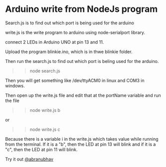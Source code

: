 <h1>Arduino write from NodeJs program</h1>

Search.js is to find out which port is being used for the arduino

write.js is the write program to arduino using node-serialport library.

connect 2 LEDs in Arduino UNO at pin 13 and 11.

Upload the program blinkie.ino, which is in thwe blinkie folder.

Then run the search.js to find out which port is beling used for the arduino.

>> node search.js

Then you will get something like /dev/ttyACM0 in linux and COM3 in windows.

Then open up the write.js file and edit that at the portName variable and run the file

>> node write.js b

or

>> node write.js c

Because there is a variable i in the write.js which takes value while running from the terminal.
If it is a "b", then the LED at pin 13 will blink and if it is a "c", then the LED at pin 11 will blink.

Try it out <a href = "twitter.com/abraubhav">@abranubhav</a>


